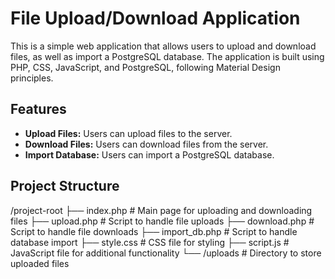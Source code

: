 # File Upload/Download Application

This is a simple web application that allows users to upload and download files, as well as import a PostgreSQL database. The application is built using PHP, CSS, JavaScript, and PostgreSQL, following Material Design principles.

## Features

- **Upload Files:** Users can upload files to the server.
- **Download Files:** Users can download files from the server.
- **Import Database:** Users can import a PostgreSQL database.

## Project Structure

/project-root
├── index.php # Main page for uploading and downloading files
├── upload.php # Script to handle file uploads
├── download.php # Script to handle file downloads
├── import_db.php # Script to handle database import
├── style.css # CSS file for styling
├── script.js # JavaScript file for additional functionality
└── /uploads # Directory to store uploaded files
